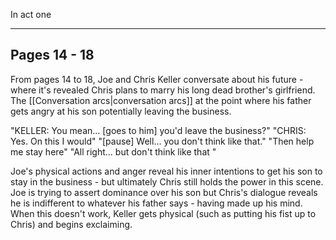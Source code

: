 In act one

-----
## Pages 14 - 18

From pages 14 to 18, Joe and Chris Keller conversate about his future - where it's revealed Chris plans to marry his long dead brother's girlfriend. The [[Conversation arcs|conversation arcs]] at the point where his father gets angry at his son potentially leaving the business.

"KELLER: You mean... \[goes to him] you'd leave the business?"
"CHRIS: Yes. On this I would"
"\[pause] Well... you don't think like that."
"Then help me stay here"
"All right... but don't think like that "


Joe's physical actions and anger reveal his inner intentions to get his son to stay in the business - but ultimately Chris still holds the power in this scene. Joe is trying to assert dominance over his son but Chris's dialogue reveals he is indifferent to whatever his father says - having made up his mind. When this doesn't work, Keller gets physical (such as putting his fist up to Chris) and begins exclaiming.